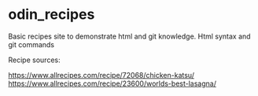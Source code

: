 # odin_recipes
Basic recipes site to demonstrate html and git knowledge. Html syntax and git commands


Recipe sources: 

https://www.allrecipes.com/recipe/72068/chicken-katsu/
https://www.allrecipes.com/recipe/23600/worlds-best-lasagna/